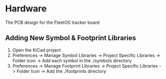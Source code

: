 # Hardware

The PCB design for the FleetOS tracker board

## Adding New Symbol & Footprint Libraries

1. Open the KiCad project
2. Preferences -> Manage Symbol Libraries -> Project Specific Libraries -> Folder icon -> Add each symbol in the ./symbols directory 
3. Preferences -> Manage Footprint Libraries -> Project Specific Libraries -> Folder Icon -> Add the ./footprints directory
